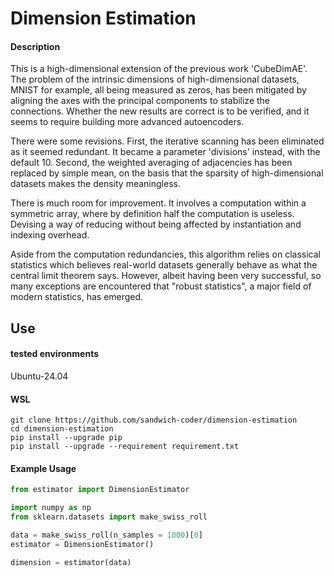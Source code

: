 # Dimension Estimation


#### Description

This is a high-dimensional extension of the previous work 'CubeDimAE'. The problem of the intrinsic dimensions of high-dimensional datasets, MNIST for example, all being measured as zeros, has been mitigated by aligning the axes with the principal components to stabilize the connections. Whether the new results are correct is to be verified, and it seems to require building more advanced autoencoders.

There were some revisions. First, the iterative scanning has been eliminated as it seemed redundant. It became a parameter 'divisions' instead, with the default 10. Second, the weighted averaging of adjacencies has been replaced by simple mean, on the basis that the sparsity of high-dimensional datasets makes the density meaningless.

There is much room for improvement. It involves a computation within a symmetric array, where by definition half the computation is useless. Devising a way of reducing without being affected by instantiation and indexing overhead.

Aside from the computation redundancies, this algorithm relies on classical statistics which believes real-world datasets generally behave as what the central limit theorem says. However, albeit having been very successful, so many exceptions are encountered that "robust statistics", a major field of modern statistics, has emerged.


## Use

#### tested environments
Ubuntu-24.04

#### WSL
```
git clone https://github.com/sandwich-coder/dimension-estimation
cd dimension-estimation
pip install --upgrade pip
pip install --upgrade --requirement requirement.txt
```

#### Example Usage
```python
from estimator import DimensionEstimator

import numpy as np
from sklearn.datasets import make_swiss_roll

data = make_swiss_roll(n_samples = 1000)[0]
estimator = DimensionEstimator()

dimension = estimator(data)
```
